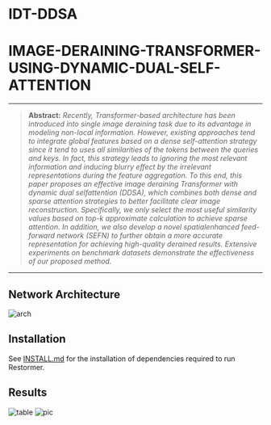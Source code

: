 # IDT-DDSA

# IMAGE-DERAINING-TRANSFORMER-USING-DYNAMIC-DUAL-SELF-ATTENTION

<hr />

> **Abstract:** *Recently, Transformer-based architecture has been introduced into single image deraining task due to its advantage
in modeling non-local information. However, existing approaches tend to integrate global features based on a dense
self-attention strategy since it tend to uses all similarities of
the tokens between the queries and keys. In fact, this strategy
leads to ignoring the most relevant information and inducing blurry effect by the irrelevant representations during the
feature aggregation. To this end, this paper proposes an effective image deraining Transformer with dynamic dual selfattention (DDSA), which combines both dense and sparse
attention strategies to better facilitate clear image reconstruction. Specifically, we only select the most useful similarity
values based on top-k approximate calculation to achieve
sparse attention. In addition, we also develop a novel spatialenhanced feed-forward network (SEFN) to further obtain a
more accurate representation for achieving high-quality derained results. Extensive experiments on benchmark datasets
demonstrate the effectiveness of our proposed method.* 
<hr />

## Network Architecture
![arch](https://github.com/zt-fan/IMAGE-DERAINING-TRANSFORMER-USING-DYNAMIC-DUAL-SELF-ATTENTION/assets/90734659/1c494d4a-1055-4eec-a26d-f04aa2919bec)

## Installation
See [INSTALL.md](INSTALL.md) for the installation of dependencies required to run Restormer.

## Results
![table](https://github.com/zt-fan/IMAGE-DERAINING-TRANSFORMER-USING-DYNAMIC-DUAL-SELF-ATTENTION/assets/90734659/0b619755-306e-4c1d-be8b-67885806246b)
![pic](https://github.com/zt-fan/IMAGE-DERAINING-TRANSFORMER-USING-DYNAMIC-DUAL-SELF-ATTENTION/assets/90734659/9dd7f71b-3e9b-4c56-83b4-5a657ada2c1f)
